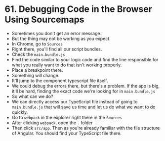 # 61. Debugging Code in the Browser Using Sourcemaps
- Sometimes you don't get an error message. 
- But the thing may not be working as you expect. 
- In Chrome, go to `Sources`
- Right there, you'll find all our script bundles.
- Check the `main.bundle.js`
- Find the code similar to your logic code and find the line responsible for what you really want to do that isn't working properly.
- Place a breakpoint there. 
- Something will change.
- It'll jump to the component typescript file itself.
- We could debug the errors there, but there's a problem. If the app is big, it'll be hard, finding the exact code we're looking for in `main.bundle.js`
- So what can we do?
- We can directly access our TypeScript file instead of going to `main.bundle.js` that will save us time and let us do what we want to do quickly.  
- Go to `webpack` in the explorer right there in the `Sources`
- After clicking `webpack`, open the `.` folder
- Then click `src/app`. Then as you're already familiar with the file structure of Angular. You should find your TypeScript file there. 